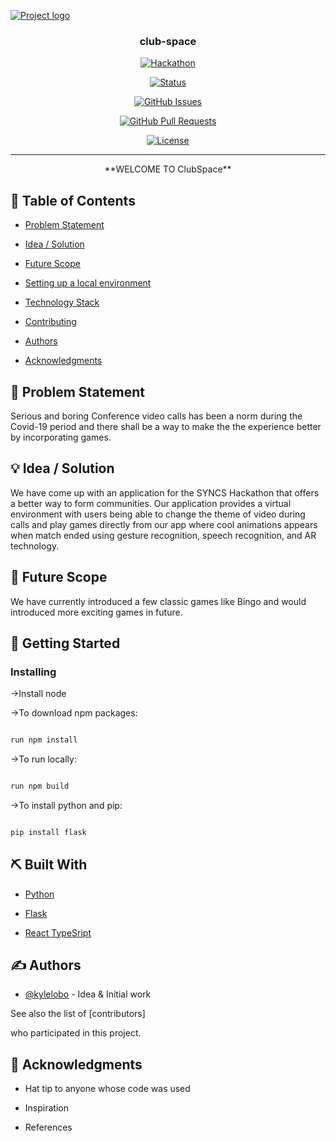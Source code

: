 <p align="center">

<a href="" rel="noopener">

<img src="https://i.imgur.com/AZ2iWek.png" alt="Project logo"></a>

</p>

<h3 align="center">club-space</h3>

  
  

<div align="center">

  
  

[![Hackathon](https://img.shields.io/badge/hackathon-name-orange.svg)](https://syncs-hack-2021.devpost.com/?ref_feature=challenge&ref_medium=your-open-hackathons&ref_content=Submissions+open)

[![Status](https://img.shields.io/badge/status-active-success.svg)]()

[![GitHub Issues](https://img.shields.io/github/issues/kylelobo/The-Documentation-Compendium.svg)](https://github.com/kylelobo/The-Documentation-Compendium/issues)

[![GitHub Pull Requests](https://img.shields.io/github/issues-pr/kylelobo/The-Documentation-Compendium.svg)](https://github.com/kylelobo/The-Documentation-Compendium/pulls)

[![License](https://img.shields.io/badge/license-MIT-blue.svg)](LICENSE.md)

  
  

</div>

  
  

---

  
  

<p align="center"> **WELCOME TO ClubSpace**

<br>

</p>

  
  

## 📝 Table of Contents

  
  

- [Problem Statement](#problem_statement)

- [Idea / Solution](#idea)

- [Future Scope](#future_scope)

- [Setting up a local environment](#getting_started)

- [Technology Stack](#tech_stack)

- [Contributing](../CONTRIBUTING.md)

- [Authors](#authors)

- [Acknowledgments](#acknowledgments)

  
  

## 🧐 Problem Statement <a name = "problem_statement"></a>

  

Serious and boring Conference video calls has been a norm during the Covid-19 period and there shall be a way to make the the experience better by incorporating games.

  
  

## 💡 Idea / Solution <a name = "idea"></a>

  



  

We have come up with an application for the SYNCS Hackathon that offers a better way to form communities. Our application provides a virtual environment with users being able to change the theme of video during calls and play games directly from our app where cool animations appears when match ended using gesture recognition, speech recognition, and AR technology.

  
  

## 🚀 Future Scope <a name = "future_scope"></a>

  
  

We have currently introduced a few classic games like Bingo and would introduced more exciting games in future.

  
  

## 🏁 Getting Started <a name = "getting_started"></a>

  

### Installing

 
  

->Install node

  

->To download npm packages:

```bash

run npm install

```

  

->To run locally:

```bash

run npm build

```

  

->To install python and pip:

```bash

pip install flask

```

  


  

## ⛏️ Built With <a name = "tech_stack"></a>

  
  

- [Python](https://www.python.org/) 

- [Flask](https://flask.palletsprojects.com/en/2.0.x/) 

- [React TypeSript](https://www.typescriptlang.org/docs/handbook/react.html) 

  
  

## ✍️ Authors <a name = "authors"></a>

  
  

- [@kylelobo](https://github.com/kylelobo) - Idea & Initial work

  
  

See also the list of [contributors]


who participated in this project.

  
  

## 🎉 Acknowledgments <a name = "acknowledgments"></a>

  
  

- Hat tip to anyone whose code was used

- Inspiration

- References
